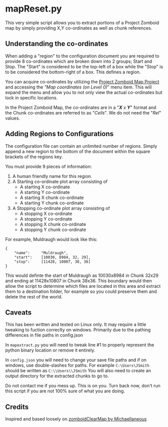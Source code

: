 # mapReset.py

This very simple script allows you to extract portions of a Project Zomboid
 map by simply providing X,Y co-ordinates as well as chunk references.

## Understanding the co-ordinates

When adding a "region" to the configuration document you are required to
 provide 8 co-ordinates which are broken down into 2 groups; Start and Stop. The "Start" is considered to be the top-left of a box while the "Stop" is
 to be considered the bottom-right of a box. This defines a region.

You can acquire co-ordinates by utilizing the
 [Project Zomboid Map Project](https://map.projectzomboid.com/) and accessing
 the *"Map coordinates (on Level 0)*" menu item.  This will expand the menu
 and allow you to not only view the actual co-ordinates but lock in specific
 locations.

In the Project Zomboid Map, the co-ordinates are in a "***X** x **Y***" format and
 the Chunk co-ordinates are referred to as "*Cells*". We do not need the "*Rel*"
 values.

## Adding Regions to Configurations

The configuration file can contain an unlimited number of regions. Simply append
 a new region to the bottom of the document within the square brackets of the
 regions key.

You must provide 9 pieces of information:

1. A human friendly name for this region.
1. A Starting co-ordinate plot array consisting of
   - A starting X co-ordinate
   - A starting Y co-ordinate
   - A starting X chunk co-ordinate
   - A starting Y chunk co-ordinate
1. A Stopping co-ordinate plot array consisting of
   - A stopping X co-ordinate
   - A stopping Y co-ordinate
   - A stopping X chunk co-ordinate
   - A stopping Y chunk co-ordinate

For example, Muldraugh would look like this:

```json/plain-text
{
    "name":     "Muldraugh",
    "start":    [10030, 8984, 32, 29],
    "stop":     [11428, 10807, 38, 36]
}
```

This would definte the start of Muldraugh as 10030x8984 in Chunk 32x29 and
 ending at 11428x10807 in Chunk 38x36.  This boundary would then allow the
 script to determine which files are located in this area and extract them 
 to a destination folder, for example so you could preserve them and delete
 the rest of the world.
 

## Caveats

This has been written and tested on Linux only. It may require a little tweaking
 to fuction correclty on windows.  Primarily due to the pathing differences
 in file paths in config.json

In `mapextract.py` you will need to tweak line #1 to properly represent the
 python binary location or remove it entirely.

In `config.json` you will need to change your save file paths and if on
 windows, use double-slashes for paths.  For example `C:\Users\JSmith` should
 be written as `C:\\Users\\JSmith` You will also need to create an output directory for the extracted chunks to go to. 



Do not contact me if you mess up. This is on you.
Turn back now, don't run this script if you are not 100% sure of what you
 are doing.

## Credits

Inspired and based loosely on [zomboidClearMap by Michaellaneous](https://github.com/Michaellaneous/zomboidClearMap/tree/master)
